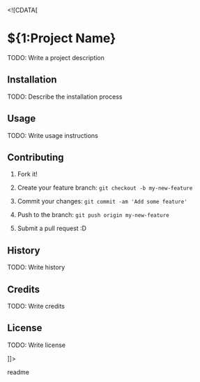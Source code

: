 <snippet>

  <content><![CDATA[

# ${1:Project Name}



TODO: Write a project description



## Installation



TODO: Describe the installation process



## Usage



TODO: Write usage instructions



## Contributing



1. Fork it!

2. Create your feature branch: `git checkout -b my-new-feature`

3. Commit your changes: `git commit -am 'Add some feature'`

4. Push to the branch: `git push origin my-new-feature`

5. Submit a pull request :D



## History



TODO: Write history



## Credits



TODO: Write credits



## License



TODO: Write license

]]></content>

  <tabTrigger>readme</tabTrigger>

</snippet>
